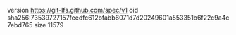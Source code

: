 version https://git-lfs.github.com/spec/v1
oid sha256:73539727157feedfc612bfabb6071d7d20249601a553351b6f22c9a4c7ebd765
size 11579

